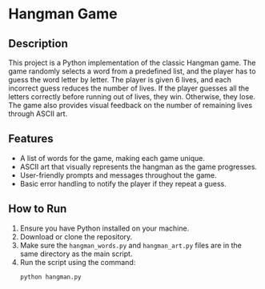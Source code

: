 # Hangman Game

## Description
This project is a Python implementation of the classic Hangman game. The game randomly selects a word from a predefined list, and the player has to guess the word letter by letter. The player is given 6 lives, and each incorrect guess reduces the number of lives. If the player guesses all the letters correctly before running out of lives, they win. Otherwise, they lose. The game also provides visual feedback on the number of remaining lives through ASCII art.

## Features
- A list of words for the game, making each game unique.
- ASCII art that visually represents the hangman as the game progresses.
- User-friendly prompts and messages throughout the game.
- Basic error handling to notify the player if they repeat a guess.

## How to Run
1. Ensure you have Python installed on your machine.
2. Download or clone the repository.
3. Make sure the `hangman_words.py` and `hangman_art.py` files are in the same directory as the main script.
4. Run the script using the command:
   ```bash
   python hangman.py
